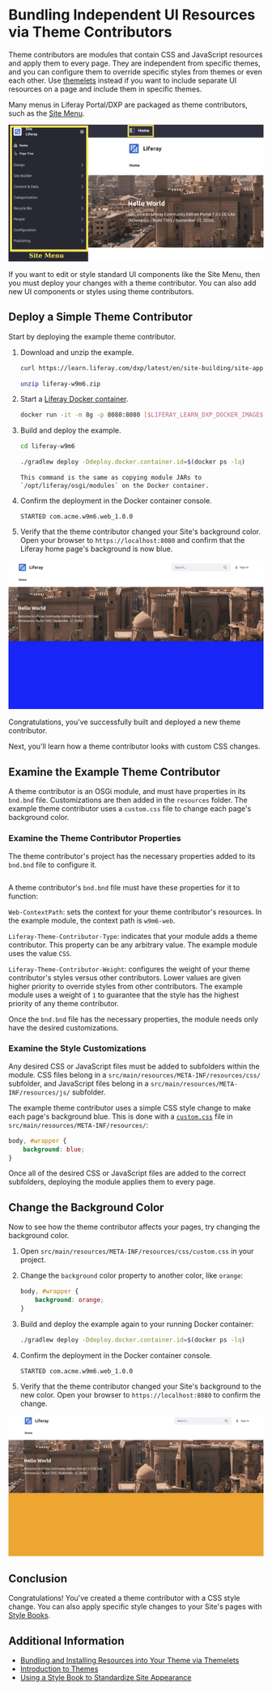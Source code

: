 # Bundling Independent UI Resources via Theme Contributors

Theme contributors are modules that contain CSS and JavaScript resources and apply them to every page. They are independent from specific themes, and you can configure them to override specific styles from themes or even each other. Use [themelets](./bundling-and-installing-resources-into-your-theme-via-themelets.md) instead if you want to include separate UI resources on a page and include them in specific themes.

Many menus in Liferay Portal/DXP are packaged as theme contributors, such as the [Site Menu](../../../../../getting-started/navigating-dxp.md#site-menu).

![The Site Menu is implemented as a theme contributor module.](./bundling-independent-ui-resources-via-theme-contributors/images/01.png)

If you want to edit or style standard UI components like the Site Menu, then you must deploy your changes with a theme contributor. You can also add new UI components or styles using theme contributors.

## Deploy a Simple Theme Contributor

Start by deploying the example theme contributor.

1. Download and unzip the example.

    ```bash
    curl https://learn.liferay.com/dxp/latest/en/site-building/site-appearance/themes/theme-development/bundling-resources/bundling-independent-ui-resources-via-theme-contributors/liferay-w9m6.zip -O
    ```

    ```bash
    unzip liferay-w9m6.zip
    ```

1. Start a [Liferay Docker container](../../../../../installation-and-upgrades/installing-liferay-using-liferay-docker-images/docker-container-basics.md).

    ```bash
    docker run -it -m 8g -p 8080:8080 [$LIFERAY_LEARN_DXP_DOCKER_IMAGE$]
    ```

1. Build and deploy the example.

    ```bash
    cd liferay-w9m6
    ```

    ```bash
    ./gradlew deploy -Ddeploy.docker.container.id=$(docker ps -lq)
    ```

    ```{note}
    This command is the same as copying module JARs to `/opt/liferay/osgi/modules` on the Docker container.
    ```

1. Confirm the deployment in the Docker container console.

    ```
    STARTED com.acme.w9m6.web_1.0.0
    ```

1. Verify that the theme contributor changed your Site's background color. Open your browser to `https://localhost:8080` and confirm that the Liferay home page's background is now blue.

![The example theme contributor makes the page's background turn blue.](./bundling-independent-ui-resources-via-theme-contributors/images/02.png)

Congratulations, you've successfully built and deployed a new theme contributor.

Next, you'll learn how a theme contributor looks with custom CSS changes.

## Examine the Example Theme Contributor

A theme contributor is an OSGi module, and must have properties in its `bnd.bnd` file. Customizations are then added in the `resources` folder. The example theme contributor uses a `custom.css` file to change each page's background color.

### Examine the Theme Contributor Properties

The theme contributor's project has the necessary properties added to its `bnd.bnd` file to configure it.

```{literalinclude} ./bundling-independent-ui-resources-via-theme-contributors/resources/liferay-w9m6.zip/w9m6-web/bnd.bnd
```

A theme contributor's `bnd.bnd` file must have these properties for it to function:

`Web-ContextPath`: sets the context for your theme contributor's resources. In the example module, the context path is `w9m6-web`.

`Liferay-Theme-Contributor-Type`: indicates that your module adds a theme contributor. This property can be any arbitrary value. The example module uses the value `CSS`.

`Liferay-Theme-Contributor-Weight`: configures the weight of your theme contributor's styles versus other contributors. Lower values are given higher priority to override styles from other contributors. The example module uses a weight of `1` to guarantee that the style has the highest priority of any theme contributor.

Once the `bnd.bnd` file has the necessary properties, the module needs only have the desired customizations.

### Examine the Style Customizations

Any desired CSS or JavaScript files must be added to subfolders within the module. CSS files belong in a `src/main/resources/META-INF/resources/css/` subfolder, and JavaScript files belong in a `src/main/resources/META-INF/resources/js/` subfolder.

The example theme contributor uses a simple CSS style change to make each page's background blue. This is done with a [`custom.css`](./bundling-independent-ui-resources-via-theme-contributors/resources/liferay-w9m6.zip/w9m6-web/src/main/resources/META-INF/resources/custom.css) file in `src/main/resources/META-INF/resources/`:

```css
body, #wrapper {
    background: blue;
}
```

Once all of the desired CSS or JavaScript files are added to the correct subfolders, deploying the module applies them to every page.

## Change the Background Color

Now to see how the theme contributor affects your pages, try changing the background color.

1. Open `src/main/resources/META-INF/resources/css/custom.css` in your project.

1. Change the `background` color property to another color, like `orange`:

    ```css
    body, #wrapper {
        background: orange;
    }
    ```

1. Build and deploy the example again to your running Docker container:

    ```bash
    ./gradlew deploy -Ddeploy.docker.container.id=$(docker ps -lq)
    ```

1. Confirm the deployment in the Docker container console.

    ```
    STARTED com.acme.w9m6.web_1.0.0
    ```

1. Verify that the theme contributor changed your Site's background to the new color. Open your browser to `https://localhost:8080` to confirm the change.

![Changing the background color in your CSS file affects every page when you deploy it.](./bundling-independent-ui-resources-via-theme-contributors/images/03.png)

## Conclusion

Congratulations! You've created a theme contributor with a CSS style change. You can also apply specific style changes to your Site's pages with [Style Books](../../../style-books/using-a-style-book-to-standardize-site-appearance.md).

## Additional Information

* [Bundling and Installing Resources into Your Theme via Themelets](./bundling-and-installing-resources-into-your-theme-via-themelets.md)
* [Introduction to Themes](../../introduction-to-themes.md)
* [Using a Style Book to Standardize Site Appearance](../../../style-books/using-a-style-book-to-standardize-site-appearance.md)

